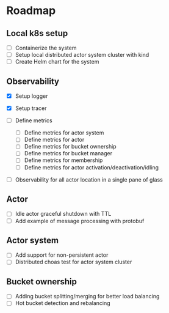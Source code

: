 # Roadmap

## Local k8s setup

- [ ] Containerize the system
- [ ] Setup local distributed actor system cluster with kind
- [ ] Create Helm chart for the system

## Observability

- [x] Setup logger
- [x] Setup tracer
- [ ] Define metrics
    - [ ] Define metrics for actor system
    - [ ] Define metrics for actor
    - [ ] Define metrics for bucket ownership
    - [ ] Define metrics for bucket manager
    - [ ] Define metrics for membership
    - [ ] Define metrics for actor activation/deactivation/idling
- [ ] Observability for all actor location in a single pane of glass


## Actor

- [ ] Idle actor graceful shutdown with TTL
- [ ] Add example of message processing with protobuf

## Actor system

- [ ] Add support for non-persistent actor
- [ ] Distributed choas test for actor system cluster

## Bucket ownership

- [ ] Adding bucket splitting/merging for better load balancing
- [ ] Hot bucket detection and rebalancing